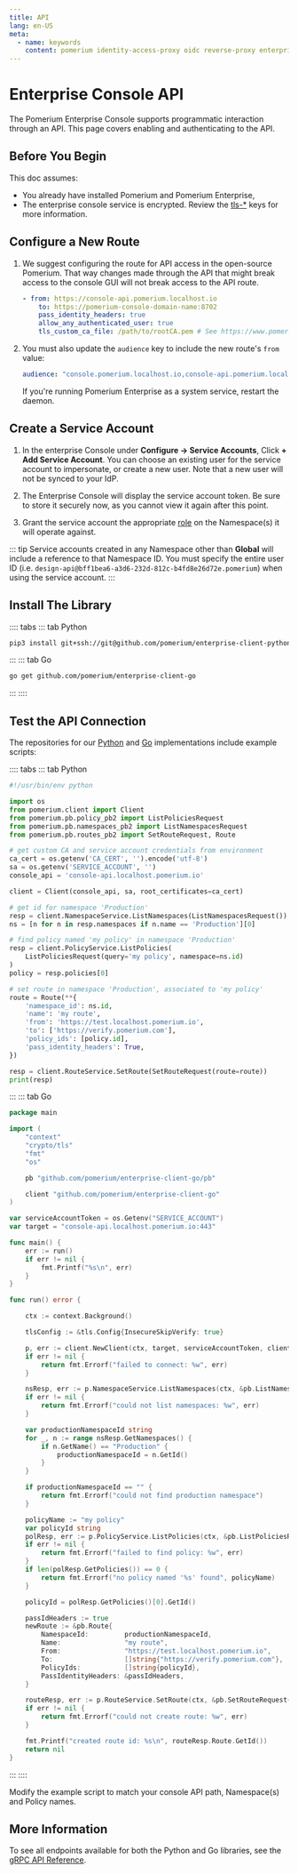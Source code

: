 ```yaml
---
title: API
lang: en-US
meta:
  - name: keywords
    content: pomerium identity-access-proxy oidc reverse-proxy enterprise console api python go
---
```


# Enterprise Console API

The Pomerium Enterprise Console supports programmatic interaction through an API. This page covers enabling and authenticating to the API.

## Before You Begin

This doc assumes:
 - You already have installed Pomerium and Pomerium Enterprise,
 - The enterprise console service is encrypted. Review the [tls-*] keys for more information.

## Configure a New Route

1. We suggest configuring the route for API access in the open-source Pomerium. That way changes made through the API that might break access to the console GUI will not break access to the API route.

	```yaml
	- from: https://console-api.pomerium.localhost.io
		to: https://pomerium-console-domain-name:8702
		pass_identity_headers: true
		allow_any_authenticated_user: true
		tls_custom_ca_file: /path/to/rootCA.pem # See https://www.pomerium.com/reference/#tls-custom-certificate-authority
	```

1. You must also update the `audience` key to include the new route's `from` value:

	```yaml
	audience: "console.pomerium.localhost.io,console-api.pomerium.localhost.io"
	```

	If you're running Pomerium Enterprise as a system service, restart the daemon.


## Create a Service Account

1. In the enterprise Console under **Configure -> Service Accounts**, Click **+ Add Service Account**. You can choose an existing user for the service account to impersonate, or create a new user. Note that a new user will not be synced to your IdP.

1. The Enterprise Console will display the service account token. Be sure to store it securely now, as you cannot view it again after this point.

1. Grant the service account the appropriate [role](/enterprise/concepts.md#rbac-for-enterprise-console-users) on the Namespace(s) it will operate against.

::: tip
Service accounts created in any Namespace other than **Global** will include a reference to that Namespace ID. You must specify the entire user ID (i.e. `design-api@bff1bea6-a3d6-232d-812c-b4fd8e26d72e.pomerium`) when using the service account.
:::

## Install The Library

:::: tabs
::: tab Python
```bash
pip3 install git+ssh://git@github.com/pomerium/enterprise-client-python.git
```
:::
::: tab Go
```bash
go get github.com/pomerium/enterprise-client-go
```
:::
::::

## Test the API Connection

The repositories for our [Python][client-py] and [Go][client-go] implementations include example scripts:

:::: tabs
::: tab Python
```python
#!/usr/bin/env python

import os
from pomerium.client import Client
from pomerium.pb.policy_pb2 import ListPoliciesRequest
from pomerium.pb.namespaces_pb2 import ListNamespacesRequest
from pomerium.pb.routes_pb2 import SetRouteRequest, Route

# get custom CA and service account credentials from environment
ca_cert = os.getenv('CA_CERT', '').encode('utf-8')
sa = os.getenv('SERVICE_ACCOUNT', '')
console_api = 'console-api.localhost.pomerium.io'

client = Client(console_api, sa, root_certificates=ca_cert)

# get id for namespace 'Production'
resp = client.NamespaceService.ListNamespaces(ListNamespacesRequest())
ns = [n for n in resp.namespaces if n.name == 'Production'][0]

# find policy named 'my policy' in namespace 'Production'
resp = client.PolicyService.ListPolicies(
    ListPoliciesRequest(query='my policy', namespace=ns.id)
)
policy = resp.policies[0]

# set route in namespace 'Production', associated to 'my policy'
route = Route(**{
    'namespace_id': ns.id,
    'name': 'my route',
    'from': 'https://test.localhost.pomerium.io',
    'to': ['https://verify.pomerium.com'],
    'policy_ids': [policy.id],
    'pass_identity_headers': True,
})

resp = client.RouteService.SetRoute(SetRouteRequest(route=route))
print(resp)
```
:::
::: tab Go
```go
package main

import (
	"context"
	"crypto/tls"
	"fmt"
	"os"

	pb "github.com/pomerium/enterprise-client-go/pb"

	client "github.com/pomerium/enterprise-client-go"
)

var serviceAccountToken = os.Getenv("SERVICE_ACCOUNT")
var target = "console-api.localhost.pomerium.io:443"

func main() {
	err := run()
	if err != nil {
		fmt.Printf("%s\n", err)
	}
}

func run() error {

	ctx := context.Background()

	tlsConfig := &tls.Config{InsecureSkipVerify: true}

	p, err := client.NewClient(ctx, target, serviceAccountToken, client.WithTlsConfig(tlsConfig))
	if err != nil {
		return fmt.Errorf("failed to connect: %w", err)
	}

	nsResp, err := p.NamespaceService.ListNamespaces(ctx, &pb.ListNamespacesRequest{})
	if err != nil {
		return fmt.Errorf("could not list namespaces: %w", err)
	}

	var productionNamespaceId string
	for _, n := range nsResp.GetNamespaces() {
		if n.GetName() == "Production" {
			productionNamespaceId = n.GetId()
		}
	}

	if productionNamespaceId == "" {
		return fmt.Errorf("could not find production namespace")
	}

	policyName := "my policy"
	var policyId string
	polResp, err := p.PolicyService.ListPolicies(ctx, &pb.ListPoliciesRequest{Namespace: productionNamespaceId, Query: &policyName})
	if err != nil {
		return fmt.Errorf("failed to find policy: %w", err)
	}
	if len(polResp.GetPolicies()) == 0 {
		return fmt.Errorf("no policy named '%s' found", policyName)
	}

	policyId = polResp.GetPolicies()[0].GetId()

	passIdHeaders := true
	newRoute := &pb.Route{
		NamespaceId:         productionNamespaceId,
		Name:                "my route",
		From:                "https://test.localhost.pomerium.io",
		To:                  []string{"https://verify.pomerium.com"},
		PolicyIds:           []string{policyId},
		PassIdentityHeaders: &passIdHeaders,
	}

	routeResp, err := p.RouteService.SetRoute(ctx, &pb.SetRouteRequest{Route: newRoute})
	if err != nil {
		return fmt.Errorf("could not create route: %w", err)
	}

	fmt.Printf("created route id: %s\n", routeResp.Route.GetId())
	return nil
}
```
:::
::::

Modify the example script to match your console API path, Namespace(s) and Policy names.

[tls-*]: /enterprise/reference/config.md#tls-ca
[client-py]: https://github.com/pomerium/enterprise-client-python
[client-go]: https://github.com/pomerium/enterprise-client-go

## More Information

To see all endpoints available for both the Python and Go libraries, see the [gRPC API Reference](https://github.com/pomerium/enterprise-client/blob/update_docs_template/API.md).